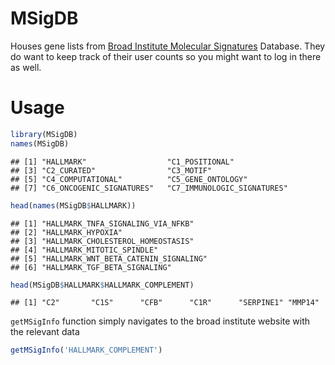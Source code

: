 
MSigDB
======

Houses gene lists from [Broad Institute Molecular Signatures](http://software.broadinstitute.org/gsea/msigdb/index.jsp) Database. They do want to keep track of their user counts so you might want to log in there as well.

Usage
=====

``` r
library(MSigDB)
names(MSigDB)
```

    ## [1] "HALLMARK"                  "C1_POSITIONAL"            
    ## [3] "C2_CURATED"                "C3_MOTIF"                 
    ## [5] "C4_COMPUTATIONAL"          "C5_GENE_ONTOLOGY"         
    ## [7] "C6_ONCOGENIC_SIGNATURES"   "C7_IMMUNOLOGIC_SIGNATURES"

``` r
head(names(MSigDB$HALLMARK))
```

    ## [1] "HALLMARK_TNFA_SIGNALING_VIA_NFKB"   
    ## [2] "HALLMARK_HYPOXIA"                   
    ## [3] "HALLMARK_CHOLESTEROL_HOMEOSTASIS"   
    ## [4] "HALLMARK_MITOTIC_SPINDLE"           
    ## [5] "HALLMARK_WNT_BETA_CATENIN_SIGNALING"
    ## [6] "HALLMARK_TGF_BETA_SIGNALING"

``` r
head(MSigDB$HALLMARK$HALLMARK_COMPLEMENT)
```

    ## [1] "C2"       "C1S"      "CFB"      "C1R"      "SERPINE1" "MMP14"

`getMSigInfo` function simply navigates to the broad institute website with the relevant data

``` r
getMSigInfo('HALLMARK_COMPLEMENT')
```
